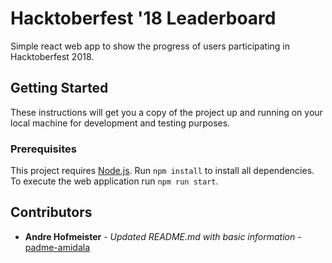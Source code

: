 # Hacktoberfest '18 Leaderboard

Simple react web app to show the progress of users participating in Hacktoberfest 2018.

## Getting Started

These instructions will get you a copy of the project up and running on your local machine for development and testing purposes.

### Prerequisites

This project requires [Node.js](https://github.com/nodejs/node). Run `npm install` to install all dependencies. To execute the web application run `npm run start`.

## Contributors

* **Andre Hofmeister** - *Updated README.md with basic information* - [padme-amidala](https://github.com/padme-amidala/)
